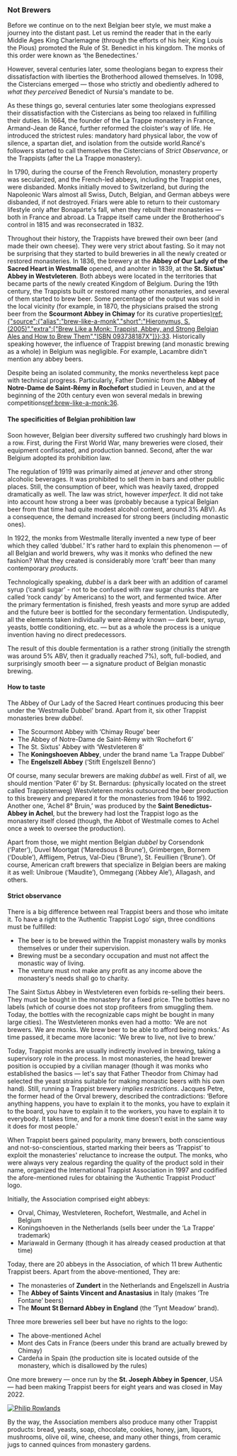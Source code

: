 ### Not Brewers

Before we continue on to the next Belgian beer style, we must make a journey into the  distant past. Let us remind the reader that in the early Middle Ages King Charlemagne (through the efforts of his heir, King Louis the Pious) promoted the Rule of St. Benedict in his kingdom. The monks of this order were known as ‘the Benedectines.’

However, several centuries later, some theologians began to express their dissatisfaction with liberties the Brotherhood allowed themselves. In 1098, the Cistercians emerged — those who strictly and obediently adhered to *what they perceived* Benedict of Nursia's mandate to be.

As these things go, several centuries later some theologians expressed their dissatisfaction with the Cistercians as being too relaxed in fulfilling their duties. In 1664, the founder of the La Trappe monastery in France, Armand-Jean de Rancé, further reformed the cloister's way of life. He introduced the strictest rules: mandatory hard physical labor, the vow of silence, a spartan diet, and isolation from the outside world.Rancé's followers started to call themselves the Cistercians of *Strict Observance*, or the Trappists (after the La Trappe monastery).

In 1790, during the course of the French Revolution, monastery property was secularized, and the French-led abbeys, including the Trappist ones, were disbanded. Monks initially moved to Switzerland, but during the Napoleonic Wars almost all Swiss, Dutch, Belgian, and German abbeys were disbanded, if not destroyed. Friars were able to return to their customary lifestyle only after Bonaparte's fall, when they rebuilt their monasteries — both in France and abroad. La Trappe itself came under the Brotherhood's control in 1815 and was reconsecrated in 1832.

Throughout their history, the Trappists have brewed their own beer (and made their own cheese). They were very strict about fasting. So it may not be surprising that they started to build breweries in all the newly created or restored monasteries. In 1836, the brewery at the **Abbey of Our Lady of the Sacred Heart in Westmalle** opened, and anohter in 1839, at the **St. Sixtus' Abbey in Westvleteren**. Both abbeys were located in the territories that became parts of the newly created Kingdom of Belgium. During the 19th century, the Trappists built or restored many other monasteries, and several of them started to brew beer. Some percentage of the output was sold in the local vicinity (for example, in 1870, the physicians praised the strong beer from the **Scourmont Abbey in Chimay** for its curative properties)[ref:{"source":{"alias":"brew-like-a-monk","short":"Hieronymus, S. (2005)","extra":["Brew Like a Monk: Trappist, Abbey, and Strong Belgian Ales and How to Brew Them","ISBN 093738187X"]}}:33](). Historically speaking however, the influence of Trappist brewing (and monastic brewing as a whole) in Belgium was negligible. For example, Lacambre didn't mention any abbey beers.

Despite being an isolated community, the monks nevertheless kept pace with technical progress. Particularly, Father Dominic from the **Abbey of Notre-Dame de Saint-Rémy in Rochefort** studied in Leuven, and at the beginning of the 20th century even won several medals in brewing competitions[ref:brew-like-a-monk:36]().

#### The specificities of Belgian prohibition law

Soon however, Belgian beer diversity suffered two crushingly hard blows in a row. First, during the First World War, many breweries were closed, their equipment confiscated, and production banned. Second, after the war Belgium adopted its prohibition law.

The regulation of 1919 was primarily aimed at *jenever* and other strong alcoholic beverages. It was prohibited to sell them in bars and other public places. Still, the consumption of beer, which was heavily taxed, dropped dramatically as well. The law was strict, however *imperfect*. It did not take into account how strong a beer was (probably because a typical Belgian beer from that time had quite modest alcohol content, around 3% ABV). As a consequence, the demand increased for strong beers (including monastic ones).

In 1922, the monks from Westmalle literally invented a new type of beer which they called ‘dubbel.’ It's rather hard to explain this phenomenon — of all Belgian and world brewers, why was it monks who defined the new fashion? What they created is considerably more ‘craft’ beer than many contemporary *products*.

Technologically speaking, *dubbel* is a dark beer with an addition of caramel syrup (‘candi sugar’ - not to be confused with raw sugar chunks that are called ‘rock candy’ by Americans) to the wort, and fermented twice. After the primary fermentation is finished, fresh yeasts and more syrup are added and the future beer is bottled for the secondary fermentation. Undisputedly, all the elements taken individually were already known — dark beer, syrup, yeasts, bottle conditioning, etc. — but as a whole the process is a unique invention having no direct predecessors.

The result of this double fermentation is a rather strong (initially the strength was around 5% ABV, then it gradually reached 7%), soft, full-bodied, and surprisingly smooth beer — a signature product of Belgian monastic brewing.

#### How to taste

The Abbey of Our Lady of the Sacred Heart continues producing this beer under the ‘Westmalle Dubbel’ brand. Apart from it, six other Trappist monasteries brew *dubbel*.

  * The Scourmont Abbey with ‘Chimay Rouge’ beer
  * The Abbey of Notre-Dame de Saint-Rémy with ‘Rochefort 6’
  * The St. Sixtus' Abbey with ‘Westvleteren 8’
  * The **Koningshoeven Abbey**, under the brand name ‘La Trappe Dubbel’
  * The **Engelszell Abbey** (‘Stift Engelszell Benno’)

Of course, many secular brewers are making *dubbel* as well. First of all, we should mention 'Pater 6' by St. Bernardus: (physically located on the street called Trappistenweg) Westvleteren monks outsourced the beer production to this brewery and  prepared it for the monasteries from 1946 to 1992. Another one, ‘Achel 8° Bruin,’ was produced by the **Saint Benedictus-Abbey in Achel**, but the brewery had lost the Trappist logo as the monastery itself closed (though, the Abbot of Westmalle comes to Achel once a week to oversee the production).

Apart from those, we might mention Belgian *dubbel* by Corsendonk (‘Pater’), Duvel Moortgat (‘Maredsous 8 Brune’), Grimbergen, Bornem (‘Double’), Affligem, Petrus, Val-Dieu (‘Brune’), St. Feuillien (‘Brune’). Of course, American craft brewers that specialize in Belgian beers are making it as well: Unibroue (‘Maudite’), Ommegang (‘Abbey Ale’), Allagash, and others.

#### Strict observance

There is a big difference between real Trappist beers and those who imitate it. To have a right to the ‘Authentic Trappist Logo’ sign, three conditions must be fulfilled:

  * The beer is to be brewed within the Trappist monastery walls by monks themselves or under their supervision.
  * Brewing must be a secondary occupation and must not affect the monastic way of living.
  * The venture must not make any profit as any income above the monastery's needs shall go to charity.

The Saint Sixtus Abbey in Westvleteren even forbids re-selling their beers. They must be bought in the monastery for a fixed price. The bottles have no labels (which of course does not stop profiteers from smuggling them. Today, the bottles with the recognizable caps might be bought in many large cities). The Westvleteren monks even had a motto: ‘We are not brewers. We are monks. We brew beer to be able to afford being monks.’ As time passed, it became more laconic: ‘We brew to live, not live to brew.’

Today, Trappist monks are usually indirectly involved in brewing, taking a supervisory role in the process. In most monasteries, the head brewer position is occupied by a civilian manager (though it was monks who established the basics — let's say that Father Theodor from Chimay had selected the yeast strains suitable for making monastic beers with his own hand). Still, running a Trappist brewery *implies restrictions*. Jacques Petre, the former head of the Orval brewery, described the contradictions: ‘Before anything happens, you have to explain it to the monks, you have to explain it to the board, you have to explain it to the workers, you have to explain it to everybody. It takes time, and for a monk time doesn’t exist in the same way it does for most people.' 

When Trappist beers gained popularity, many brewers, both conscientious and not-so-conscientious, started marking their beers as ‘Trappist’ to exploit the monasteries' reluctance to increase the output. The monks, who were always very zealous regarding the quality of the product sold in their name, organized the International Trappist Association in 1997 and codified the afore-mentioned rules for obtaining the ‘Authentic Trappist Product’ logo.

Initially, the Association comprised eight abbeys: 
  * Orval, Chimay, Westvleteren, Rochefort, Westmalle, and Achel in Belgium
  * Koningshoeven in the Netherlands (sells beer under the ‘La Trappe’ trademark)
  * Mariawald in Germany (though it has already ceased production at that time) 

Today, there are 20 abbeys in the Association, of which 11 brew Authentic Trappist beers. Apart from the above-mentioned, They are:
  * The monasteries of **Zundert** in the Netherlands and Engelszell in Austria
  * The **Abbey of Saints Vincent and Anastasius** in Italy (makes ‘Tre Fontane’ beers)
  * The **Mount St Bernard Abbey in England** (the ‘Tynt Meadow’ brand).

Three more breweries sell beer but have no rights to the logo: 
  * The above-mentioned Achel
  * Mont des Cats in France (beers under this brand are actually brewed by Chimay)
  * Cardeña in Spain (the production site is located outside of the monastery, which is disallowed by the rules)
  
One more brewery — once run by the **St. Joseph Abbey in Spencer**, USA — had been making Trappist beers for eight years and was closed in May 2022.

[![Philip Rowlands](/img/trappist-beers.jpg "11 Trappist beers. The orange-capped bottle with no label is Westvleteren XII")](https://commons.wikimedia.org/wiki/File:Trappist_Beer_2015-08-15.jpg)

By the way, the Association members also produce many other Trappist products: bread, yeasts, soap, chocolate, cookies, honey, jam, liquors, mushrooms, olive oil, wine, cheese, and many other things, from ceramic jugs to canned quinces from monastery gardens.